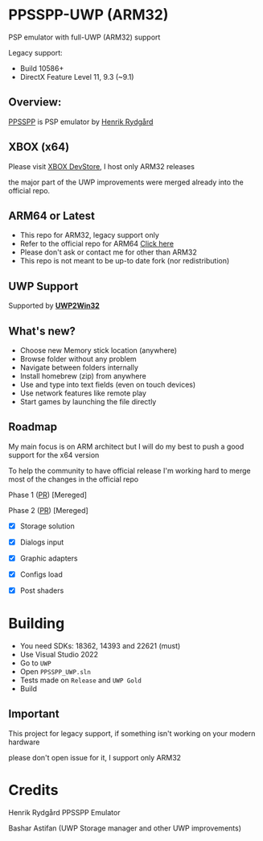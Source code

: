 # PPSSPP-UWP (ARM32)
PSP emulator with full-UWP (ARM32) support

Legacy support:
- Build 10586+ 
- DirectX Feature Level 11, 9.3 (~9.1)

## Overview:
[PPSSPP](https://github.com/hrydgard/ppsspp) is PSP emulator by [Henrik Rydgård](https://github.com/hrydgard)

## XBOX (x64)
Please visit [XBOX DevStore](https://xboxdevstore.github.io/), I host only ARM32 releases

the major part of the UWP improvements were merged already into the official repo.

## ARM64 or Latest
- This repo for ARM32, legacy support only
- Refer to the official repo for ARM64 [Click here](https://www.ppsspp.org/download/)
- Please don't ask or contact me for other than ARM32
- This repo is not meant to be up-to date fork (nor redistribution)

## UWP Support
Supported by **[UWP2Win32](https://github.com/basharast/UWP2Win32)**

## What's new?

- Choose new Memory stick location (anywhere)
- Browse folder without any problem
- Navigate between folders internally
- Install homebrew (zip) from anywhere
- Use and type into text fields (even on touch devices)
- Use network features like remote play
- Start games by launching the file directly

## Roadmap
My main focus is on ARM architect but I will do my best to push a good support for the x64 version

To help the community to have official release I'm working hard to merge most of the changes in the official repo

Phase 1 ([PR](https://github.com/hrydgard/ppsspp/pull/17350)) [Mereged]

Phase 2 ([PR](https://github.com/hrydgard/ppsspp/pull/17952)) [Mereged]

- [x] Storage solution
- [x] Dialogs input
- [x] Graphic adapters
- [x] Configs load
- [x] Post shaders


# Building

- You need SDKs: 18362, 14393 and 22621 (must)
- Use Visual Studio 2022
- Go to `UWP`
- Open `PPSSPP_UWP.sln` 
- Tests made on `Release` and `UWP Gold`
- Build

## Important

This project for legacy support, if something isn't working on your modern hardware

please don't open issue for it, I support only ARM32


# Credits

Henrik Rydgård PPSSPP Emulator

Bashar Astifan (UWP Storage manager and other UWP improvements)
